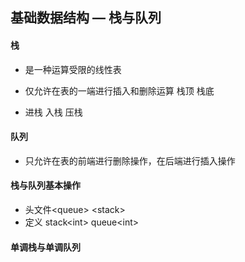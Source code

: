 ## 基础数据结构 — 栈与队列

#### 栈

- 是一种运算受限的线性表

- 仅允许在表的一端进行插入和删除运算 栈顶 栈底
- 进栈 入栈 压栈

#### 队列

- 只允许在表的前端进行删除操作，在后端进行插入操作



#### 栈与队列基本操作

- 头文件\<queue\> \<stack>
- 定义 stack\<int> queue\<int>



#### 单调栈与单调队列